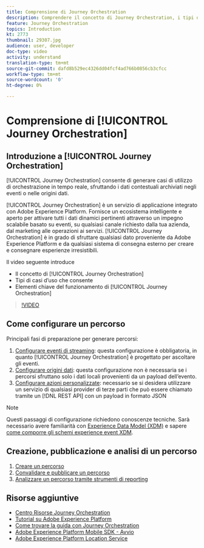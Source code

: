 ```yaml
---
title: Comprensione di Journey Orchestration
description: Comprendere il concetto di Journey Orchestration, i tipi di casi d’uso che consente e gli elementi chiave del suo funzionamento.
feature: Journey Orchestration
topics: Introduction
kt: 2773
thumbnail: 29307.jpg
audience: user, developer
doc-type: video
activity: understand
translation-type: tm+mt
source-git-commit: dafd8b529ec4326dd04fcf4ad766b0856cb3cfcc
workflow-type: tm+mt
source-wordcount: '0'
ht-degree: 0%

---
```



# Comprensione di [!UICONTROL Journey Orchestration]

## Introduzione a [!UICONTROL Journey Orchestration]

[!UICONTROL Journey Orchestration] consente di generare casi di utilizzo di orchestrazione in tempo reale, sfruttando i dati contestuali archiviati negli eventi o nelle origini dati.

[!UICONTROL Journey Orchestration] è un servizio di applicazione integrato con Adobe Experience Platform. Fornisce un ecosistema intelligente e aperto per attivare tutti i dati dinamici pertinenti attraverso un impegno scalabile basato su eventi, su qualsiasi canale richiesto dalla tua azienda, dal marketing alle operazioni ai servizi. [!UICONTROL Journey Orchestration] è in grado di sfruttare qualsiasi dato proveniente da Adobe Experience Platform e da qualsiasi sistema di consegna esterno per creare e consegnare esperienze irresistibili.

Il video seguente introduce

* Il concetto di [!UICONTROL Journey Orchestration]
* Tipi di casi d’uso che consente
* Elementi chiave del funzionamento di [!UICONTROL Journey Orchestration]

>[!VIDEO](https://video.tv.adobe.com/v/29307?quality=12)

## Come configurare un percorso

Principali fasi di preparazione per generare percorsi:

1. [Configurare eventi di streaming](/help/configuring-journey-orchestration/configure-streaming-events.md): questa configurazione è obbligatoria, in quanto [!UICONTROL Journey Orchestration] è progettato per ascoltare gli eventi.
1. [Configurare origini dati](/help/configuring-journey-orchestration/configure-data-sources.md): questa configurazione non è necessaria se i percorsi sfruttano solo i dati locali provenienti da un payload dell’evento.
1. [Configurare azioni personalizzate](/help/configuring-journey-orchestration/configure-actions.md): necessario se si desidera utilizzare un servizio di qualsiasi provider di terze parti che può essere chiamato tramite un [!DNL REST API] con un payload in formato JSON

>[!NOTE]
>
>Questi passaggi di configurazione richiedono conoscenze tecniche. Sarà necessario avere familiarità con [Experience Data Model (XDM)](https://docs.adobe.com/content/help/en/platform-learn/tutorials/schemas/understanding-the-xdm-system-and-experience-data-model.html) e sapere [come comporre gli schemi experience event XDM](https://docs.adobe.com/content/help/en/platform-learn/tutorials/schemas/create-your-first-schema-with-out-of-the-box-components.html).

## Creazione, pubblicazione e analisi di un percorso

1. [Creare un percorso](/help/create-a-journey.md)
1. [Convalidare e pubblicare un percorso](/help/validate-and-publish-a-journey.md)
1. [Analizzare un percorso tramite strumenti di reporting](/help/analyze-a-journey-via-reporting-tools.md)

## Risorse aggiuntive

* [Centro Risorse Journey Orchestration](https://docs.adobe.com/content/help/it-IT/journeys/using/journey-orchestration-home.html)
* [Tutorial su Adobe Experience Platform](https://docs.adobe.com/content/help/en/platform-learn/tutorials/overview.html)
* [Come trovare la guida con Journey Orchestration](/help/understanding-journey-orchestration.md)
* [Adobe Experience Platform Mobile SDK - Avvio](https://docs.adobe.com/content/help/en/core-services-learn/tutorials/launch-mobile/understanding-the-mobile-sdks.html)
* [Adobe Experience Platform Location Service](https://docs.adobe.com/content/help/it-IT/places/using/home.translate.html)
